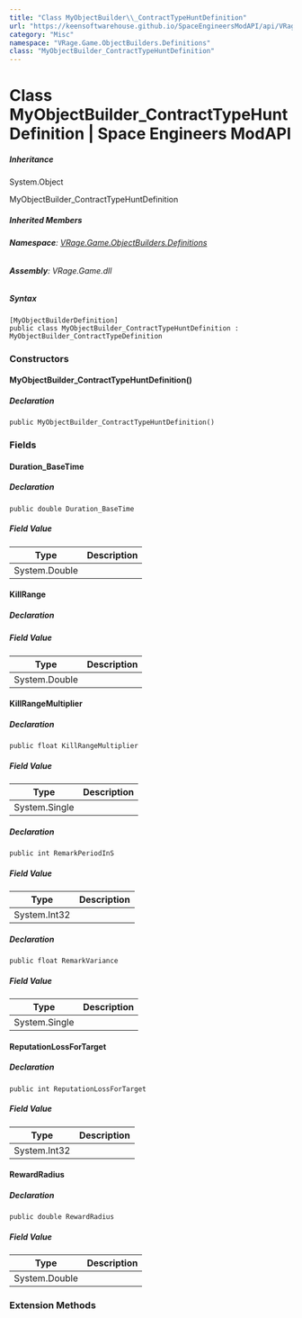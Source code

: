 ```yaml
---
title: "Class MyObjectBuilder\\_ContractTypeHuntDefinition"
url: "https://keensoftwarehouse.github.io/SpaceEngineersModAPI/api/VRage.Game.ObjectBuilders.Definitions.MyObjectBuilder_ContractTypeHuntDefinition.html"
category: "Misc"
namespace: "VRage.Game.ObjectBuilders.Definitions"
class: "MyObjectBuilder_ContractTypeHuntDefinition"
---
```


# Class MyObjectBuilder\_ContractTypeHuntDefinition | Space Engineers ModAPI

##### Inheritance

System.Object

MyObjectBuilder\_ContractTypeHuntDefinition

##### Inherited Members

###### **Namespace**: [VRage.Game.ObjectBuilders.Definitions](https://keensoftwarehouse.github.io/SpaceEngineersModAPI/api/VRage.Game.ObjectBuilders.Definitions.html)

###### **Assembly**: VRage.Game.dll

##### Syntax

```
[MyObjectBuilderDefinition]
public class MyObjectBuilder_ContractTypeHuntDefinition : MyObjectBuilder_ContractTypeDefinition
```

### Constructors

#### MyObjectBuilder\_ContractTypeHuntDefinition()

##### Declaration

```
public MyObjectBuilder_ContractTypeHuntDefinition()
```

### Fields

#### Duration\_BaseTime

##### Declaration

```
public double Duration_BaseTime
```

##### Field Value

| Type | Description |
| --- | --- |
| System.Double |     |

#### KillRange

##### Declaration

##### Field Value

| Type | Description |
| --- | --- |
| System.Double |     |

#### KillRangeMultiplier

##### Declaration

```
public float KillRangeMultiplier
```

##### Field Value

| Type | Description |
| --- | --- |
| System.Single |     |

##### Declaration

```
public int RemarkPeriodInS
```

##### Field Value

| Type | Description |
| --- | --- |
| System.Int32 |     |

##### Declaration

```
public float RemarkVariance
```

##### Field Value

| Type | Description |
| --- | --- |
| System.Single |     |

#### ReputationLossForTarget

##### Declaration

```
public int ReputationLossForTarget
```

##### Field Value

| Type | Description |
| --- | --- |
| System.Int32 |     |

#### RewardRadius

##### Declaration

```
public double RewardRadius
```

##### Field Value

| Type | Description |
| --- | --- |
| System.Double |     |

### Extension Methods